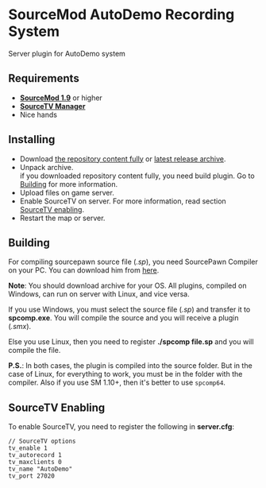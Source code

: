 # SourceMod AutoDemo Recording System
Server plugin for AutoDemo system

## Requirements
- **[SourceMod 1.9](https://sm.alliedmods.net/)** or higher
- **[SourceTV Manager](https://forums.alliedmods.net/showthread.php?t=280402)**
- Nice hands

## Installing
- Download [the repository content fully](https://github.com/CrazyHackGUT/sm-autodemo/archive/master.zip) or [latest release archive](https://github.com/CrazyHackGUT/sm-autodemo/releases).
- Unpack archive. <br />
  if you downloaded repository content fully, you need build plugin. Go to [Building](#building) for more information.
- Upload files on game server.
- Enable SourceTV on server. For more information, read section [SourceTV enabling](#sourcetv-enabling).
- Restart the map or server.

## Building
For compiling sourcepawn source file (*.sp*), you need SourcePawn Compiler on your PC. You can download him from [here](https://sm.alliedmods.net/downloads.php?branch=stable).

**Note**: You should download archive for your OS. All plugins, compiled on Windows, can run on server with Linux, and vice versa.

If you use Windows, you must select the source file (*.sp*) and transfer it to **spcomp.exe**. You will compile the source and you will receive a plugin (*.smx*).

Else you use Linux, then you need to register **./spcomp file.sp** and you will compile the file.

**P.S.**: In both cases, the plugin is compiled into the source folder. But in the case of Linux, for everything to work, you must be in the folder with the compiler. Also if you use SM 1.10+, then it's better to use `spcomp64`.

## SourceTV Enabling
To enable SourceTV, you need to register the following in **server.cfg**:
```
// SourceTV options
tv_enable 1
tv_autorecord 1
tv_maxclients 0
tv_name "AutoDemo"
tv_port 27020
```
